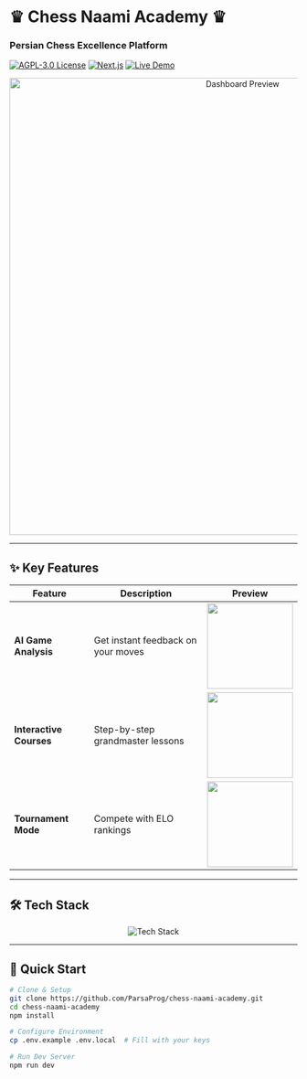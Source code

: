 # ♛ Chess Naami Academy ♛  
### **Persian Chess Excellence Platform**  

[![AGPL-3.0 License](https://img.shields.io/badge/License-AGPL_v3-blue.svg)](https://www.gnu.org/licenses/agpl-3.0) 
[![Next.js](https://img.shields.io/badge/Next.js-14-black?logo=next.js&logoColor=white)](https://nextjs.org) 
[![Live Demo](https://chessnaami.ir/_next/image?url=%2F_next%2Fstatic%2Fmedia%2Fmr-naami.e37d5607.png&w=640&q=75)](https://chessnaami.ir)  

<div align="center">
  <img src="https://placehold.co/1200x600/22272e/white?text=Chess+Naami+Academy" alt="Dashboard Preview" width="800"/>  
</div>

---

## ✨ **Key Features**  

| Feature | Description | Preview |
|---------|------------|---------|
| **AI Game Analysis** | Get instant feedback on your moves | <img src="https://placehold.co/300x200/22272e/white?text=AI+Analysis" width="150"> |
| **Interactive Courses** | Step-by-step grandmaster lessons | <img src="https://placehold.co/300x200/22272e/white?text=Lessons" width="150"> |
| **Tournament Mode** | Compete with ELO rankings | <img src="https://placehold.co/300x200/22272e/white?text=Tournaments" width="150"> |

---

## 🛠️ **Tech Stack**  

<div align="center">
  <img src="https://skillicons.dev/icons?i=nextjs,ts,tailwind,nodejs,postgres,redis,docker,nginx" alt="Tech Stack" />
</div>

---

## 🚀 **Quick Start**  

```bash
# Clone & Setup
git clone https://github.com/ParsaProg/chess-naami-academy.git
cd chess-naami-academy
npm install

# Configure Environment
cp .env.example .env.local  # Fill with your keys

# Run Dev Server
npm run dev